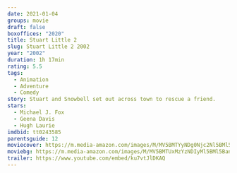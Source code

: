 ```yaml
---
date: 2021-01-04
groups: movie
draft: false
boxoffices: "2020"
title: Stuart Little 2
slug: Stuart Little 2 2002
year: "2002"
duration: 1h 17min
rating: 5.5
tags:
  - Animation
  - Adventure
  - Comedy
story: Stuart and Snowbell set out across town to rescue a friend.
stars:
  - Michael J. Fox
  - Geena Davis
  - Hugh Laurie
imdbid: tt0243585
parentsguide: 12
moviecover: https://m.media-amazon.com/images/M/MV5BMTYyNDg0Njc2Nl5BMl5BanBnXkFtZTYwMDc3NzQ3._V1_FMjpg_UX400_.jpg
moviebg: https://m.media-amazon.com/images/M/MV5BMTUxMzYzNDIyMl5BMl5BanBnXkFtZTYwNTE3NzQ3._V1_FMjpg_UX485_.jpg
trailer: https://www.youtube.com/embed/ku7vtJlDKAQ
---
```

